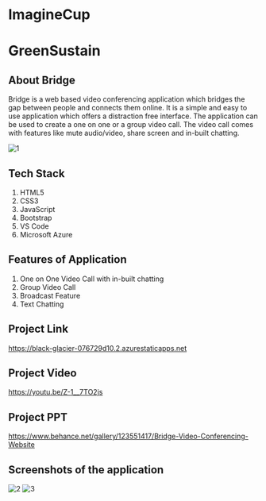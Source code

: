 # ImagineCup

# GreenSustain

## About Bridge
Bridge is a web based video conferencing application which bridges the gap between people and connects them online. It is a simple and easy to use application which offers a distraction free interface. The application can be used to create a one on one or a group video call. The video call comes with features like mute audio/video, share screen and in-built chatting.

![1](https://user-images.githubusercontent.com/81551926/210068796-4f3f9ad8-c269-46ec-a944-f31135727f54.PNG)

## Tech Stack

1. HTML5
2. CSS3
3. JavaScript
4. Bootstrap
5. VS Code
6. Microsoft Azure

## Features of Application
1. One on One Video Call with in-built chatting
2. Group Video Call
3. Broadcast Feature
4. Text Chatting

## Project Link
https://black-glacier-076729d10.2.azurestaticapps.net

## Project Video
https://youtu.be/Z-1__7TO2js

## Project PPT
https://www.behance.net/gallery/123551417/Bridge-Video-Conferencing-Website

## Screenshots of the application

![2](https://user-images.githubusercontent.com/81551926/210068804-1916b04d-9f1e-4b01-b198-e6529b8d9975.PNG)
![3](https://user-images.githubusercontent.com/81551926/210068807-a676fe80-62cc-4c84-86be-b5f4870c5eaf.PNG)
